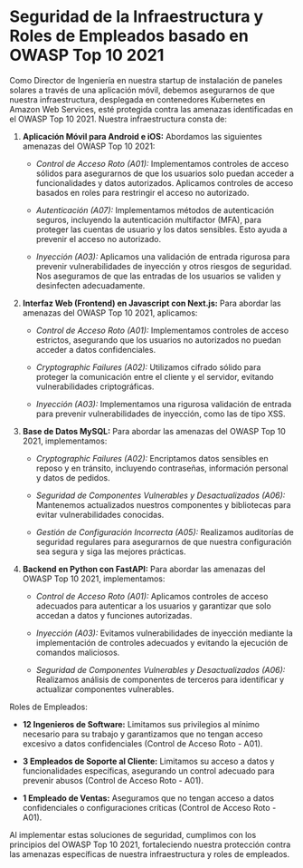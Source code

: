 # Seguridad de la Infraestructura y Roles de Empleados basado en OWASP Top 10 2021

Como Director de Ingeniería en nuestra startup de instalación de paneles solares a través de una aplicación móvil, debemos asegurarnos de que nuestra infraestructura, desplegada en contenedores Kubernetes en Amazon Web Services, esté protegida contra las amenazas identificadas en el OWASP Top 10 2021. Nuestra infraestructura consta de:

1. **Aplicación Móvil para Android e iOS:** Abordamos las siguientes amenazas del OWASP Top 10 2021:

   - *Control de Acceso Roto (A01):* Implementamos controles de acceso sólidos para asegurarnos de que los usuarios solo puedan acceder a funcionalidades y datos autorizados. Aplicamos controles de acceso basados en roles para restringir el acceso no autorizado.

   - *Autenticación (A07):* Implementamos métodos de autenticación seguros, incluyendo la autenticación multifactor (MFA), para proteger las cuentas de usuario y los datos sensibles. Esto ayuda a prevenir el acceso no autorizado.

   - *Inyección (A03):* Aplicamos una validación de entrada rigurosa para prevenir vulnerabilidades de inyección y otros riesgos de seguridad. Nos aseguramos de que las entradas de los usuarios se validen y desinfecten adecuadamente.

2. **Interfaz Web (Frontend) en Javascript con Next.js:** Para abordar las amenazas del OWASP Top 10 2021, aplicamos:

   - *Control de Acceso Roto (A01):* Implementamos controles de acceso estrictos, asegurando que los usuarios no autorizados no puedan acceder a datos confidenciales.

   - *Cryptographic Failures (A02):* Utilizamos cifrado sólido para proteger la comunicación entre el cliente y el servidor, evitando vulnerabilidades criptográficas.

   - *Inyección (A03):* Implementamos una rigurosa validación de entrada para prevenir vulnerabilidades de inyección, como las de tipo XSS.

3. **Base de Datos MySQL:** Para abordar las amenazas del OWASP Top 10 2021, implementamos:

   - *Cryptographic Failures (A02):* Encriptamos datos sensibles en reposo y en tránsito, incluyendo contraseñas, información personal y datos de pedidos.

   - *Seguridad de Componentes Vulnerables y Desactualizados (A06):* Mantenemos actualizados nuestros componentes y bibliotecas para evitar vulnerabilidades conocidas.

   - *Gestión de Configuración Incorrecta (A05):* Realizamos auditorías de seguridad regulares para asegurarnos de que nuestra configuración sea segura y siga las mejores prácticas.

4. **Backend en Python con FastAPI:** Para abordar las amenazas del OWASP Top 10 2021, implementamos:

   - *Control de Acceso Roto (A01):* Aplicamos controles de acceso adecuados para autenticar a los usuarios y garantizar que solo accedan a datos y funciones autorizadas.

   - *Inyección (A03):* Evitamos vulnerabilidades de inyección mediante la implementación de controles adecuados y evitando la ejecución de comandos maliciosos.

   - *Seguridad de Componentes Vulnerables y Desactualizados (A06):* Realizamos análisis de componentes de terceros para identificar y actualizar componentes vulnerables.

Roles de Empleados:

- **12 Ingenieros de Software:** Limitamos sus privilegios al mínimo necesario para su trabajo y garantizamos que no tengan acceso excesivo a datos confidenciales (Control de Acceso Roto - A01).

- **3 Empleados de Soporte al Cliente:** Limitamos su acceso a datos y funcionalidades específicas, asegurando un control adecuado para prevenir abusos (Control de Acceso Roto - A01).

- **1 Empleado de Ventas:** Aseguramos que no tengan acceso a datos confidenciales o configuraciones críticas (Control de Acceso Roto - A01).

Al implementar estas soluciones de seguridad, cumplimos con los principios del OWASP Top 10 2021, fortaleciendo nuestra protección contra las amenazas específicas de nuestra infraestructura y roles de empleados.
